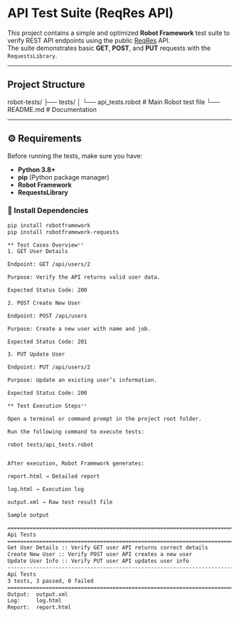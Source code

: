 # API Test Suite (ReqRes API)

This project contains a simple and optimized **Robot Framework** test suite to verify REST API endpoints using the public [ReqRes](https://reqres.in) API.  
The suite demonstrates basic **GET**, **POST**, and **PUT** requests with the `RequestsLibrary`.

---

## Project Structure

robot-tests/
├── tests/
│ └── api_tests.robot # Main Robot test file
└── README.md # Documentation


---

## ⚙️ Requirements

Before running the tests, make sure you have:

- **Python 3.8+**
- **pip** (Python package manager)
- **Robot Framework**
- **RequestsLibrary**

### 🔧 Install Dependencies

```bash
pip install robotframework
pip install robotframework-requests

** Test Cases Overview**
1. GET User Details

Endpoint: GET /api/users/2

Purpose: Verify the API returns valid user data.

Expected Status Code: 200

2. POST Create New User

Endpoint: POST /api/users

Purpose: Create a new user with name and job.

Expected Status Code: 201

3. PUT Update User

Endpoint: PUT /api/users/2

Purpose: Update an existing user’s information.

Expected Status Code: 200

** Test Execution Steps**

Open a terminal or command prompt in the project root folder.

Run the following command to execute tests:

robot tests/api_tests.robot


After execution, Robot Framework generates:

report.html → Detailed report

log.html → Execution log

output.xml → Raw test result file

Sample output

==============================================================================
Api Tests
==============================================================================
Get User Details :: Verify GET user API returns correct details       | PASS |
Create New User :: Verify POST user API creates a new user            | PASS |
Update User Info :: Verify PUT user API updates user info             | PASS |
------------------------------------------------------------------------------
Api Tests                                                              | PASS |
3 tests, 3 passed, 0 failed
==============================================================================
Output:  output.xml
Log:     log.html
Report:  report.html
